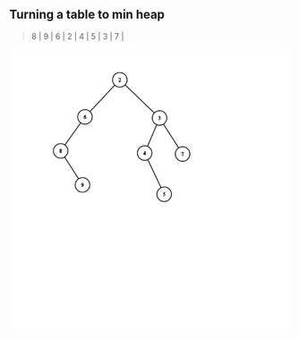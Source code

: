 ## Turning a table to min heap 

> 8 | 9 | 6 | 2 | 4 | 5 | 3 | 7 | 

![Min heap ](https://github.com/kiiboyane/Advanced-data-structures/blob/master/RMQ/min_heap.png) 
